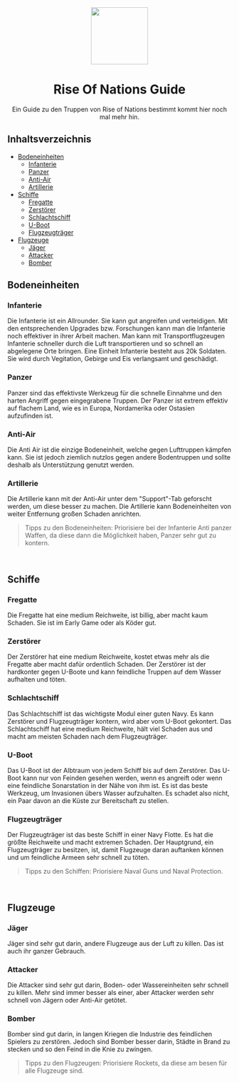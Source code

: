 <div align="center" width="100%">
    <img src="https://static.wikia.nocookie.net/9108f880-db7c-45a7-b2f1-bc4962d2d8f1" width="128"/>
</div>
<p align="center">
  <h1 align="center">Rise Of Nations Guide</h1>
  <p align="center">Ein Guide zu den Truppen von Rise of Nations bestimmt kommt hier noch mal mehr hin.</p>
</p>

## Inhaltsverzeichnis

* [Bodeneinheiten](#bodeneinheiten)
  * [Infanterie](#infanterie)
  * [Panzer](#panzer)
  * [Anti-Air](#anti-air)
  * [Artillerie](#artillerie)
* [Schiffe](#schiffe)
  * [Fregatte](#fregatte)
  * [Zerstörer](#zerstörer)
  * [Schlachtschiff](#schlachtschiff)
  * [U-Boot](#u-boot)
  * [Flugzeugträger](#flugzeugträger)
* [Flugzeuge](#flugzeuge)
   * [Jäger](#jäger)
   * [Attacker](#attacker)
   * [Bomber](#bomber)

## Bodeneinheiten
### Infanterie
Die Infanterie ist ein Allrounder. Sie kann gut angreifen und verteidigen. Mit den entsprechenden Upgrades bzw. Forschungen kann man die Infanterie noch effektiver in ihrer Arbeit machen. Man kann mit Transportflugzeugen Infanterie schneller durch die Luft transportieren und so schnell an abgelegene Orte bringen. Eine Einheit Infanterie besteht aus 20k Soldaten.
Sie wird durch Vegitation, Gebirge und Eis verlangsamt und geschädigt.

### Panzer
Panzer sind das effektivste Werkzeug für die schnelle Einnahme und den harten Angriff gegen eingegrabene Truppen. Der Panzer ist extrem effektiv auf flachem Land, wie es in Europa, Nordamerika oder Ostasien aufzufinden ist.

### Anti-Air
Die Anti Air ist die einzige Bodeneinheit, welche gegen Lufttruppen kämpfen kann. Sie ist jedoch ziemlich nutzlos gegen andere Bodentruppen und sollte deshalb als Unterstützung genutzt werden.

### Artillerie
Die Artillerie kann mit der Anti-Air unter dem "Support"-Tab geforscht werden, um diese besser zu machen. Die Artillerie kann Bodeneinheiten von weiter Entfernung großen Schaden anrichten.

> Tipps zu den Bodeneinheiten:
> Priorisiere bei der Infanterie Anti panzer Waffen, da diese dann die Möglichkeit haben, Panzer sehr gut zu kontern.
<br />

## Schiffe
### Fregatte
Die Fregatte hat eine medium Reichweite, ist billig, aber macht kaum Schaden. Sie ist im Early Game oder als Köder gut.

### Zerstörer
Der Zerstörer hat eine medium Reichweite, kostet etwas mehr als die Fregatte aber macht dafür ordentlich Schaden. Der Zerstörer ist der hardkonter gegen U-Boote und kann feindliche Truppen auf dem Wasser aufhalten und töten.

### Schlachtschiff
Das Schlachtschiff ist das wichtigste Modul einer guten Navy. Es kann Zerstörer und Flugzeugträger kontern, wird aber vom U-Boot gekontert. Das Schlachtschiff hat eine medium Reichweite, hält viel Schaden aus und macht am meisten Schaden nach dem Flugzeugträger.

### U-Boot
Das U-Boot ist der Albtraum von jedem Schiff bis auf dem Zerstörer. Das U-Boot kann nur von Feinden gesehen werden, wenn es angreift oder wenn eine feindliche Sonarstation in der Nähe von ihm ist. Es ist das beste Werkzeug, um Invasionen übers Wasser aufzuhalten. Es schadet also nicht, ein Paar davon an die Küste zur Bereitschaft zu stellen.

### Flugzeugträger
Der Flugzeugträger ist das beste Schiff in einer Navy Flotte. Es hat die größte Reichweite und macht extremen Schaden. Der Hauptgrund, ein Flugzeugträger zu besitzen, ist, damit Flugzeuge daran auftanken können und um feindliche Armeen sehr schnell zu töten.

> Tipps zu den Schiffen:
> Priorisiere Naval Guns und Naval Protection.

<br />

## Flugzeuge
### Jäger
Jäger sind sehr gut darin, andere Flugzeuge aus der Luft zu killen. Das ist auch ihr ganzer Gebrauch.

### Attacker
Die Attacker sind sehr gut darin, Boden- oder Wassereinheiten sehr schnell zu killen. Mehr sind immer besser als einer, aber Attacker werden sehr schnell von Jägern oder Anti-Air getötet.

### Bomber
Bomber sind gut darin, in langen Kriegen die Industrie des feindlichen Spielers zu zerstören. Jedoch sind Bomber besser darin, Städte in Brand zu stecken und so den Feind in die Knie zu zwingen.

> Tipps zu den Flugzeugen:
> Priorisiere Rockets, da diese am besen für alle Flugzeuge sind.
